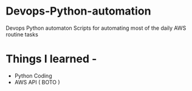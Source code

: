 # Devops-Python-automation
Devops Python automaton Scripts for automating most of the daily AWS routine tasks 

<h1> Things I learned - </h1>

<ul>
  <li>Python Coding</li>
   <li>AWS API ( BOTO )</li>
   
</ul>  
<b>

